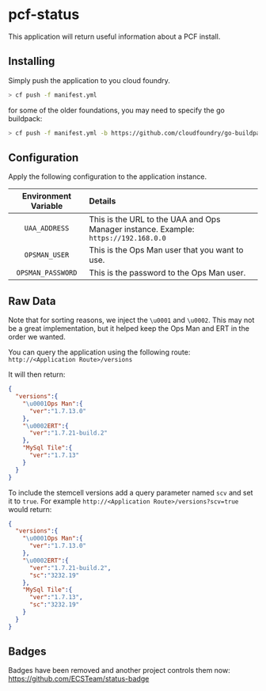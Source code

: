 # pcf-status

This application will return useful information about a PCF install.

## Installing

Simply push the application to you cloud foundry.
```Bash
> cf push -f manifest.yml
```

for some of the older foundations, you may need to specify the go buildpack:
```Bash
> cf push -f manifest.yml -b https://github.com/cloudfoundry/go-buildpack.git
```

## Configuration

Apply the following configuration to the application instance.

| Environment Variable | Details |
|:--------------------:|:--------|
| `UAA_ADDRESS`        | This is the URL to the UAA and Ops Manager instance. Example: `https://192.168.0.0` |
| `OPSMAN_USER`        | This is the Ops Man user that you want to use. |
| `OPSMAN_PASSWORD`    | This is the password to the Ops Man user. |

## Raw Data

Note that for sorting reasons, we inject the `\u0001` and `\u0002`. This may not be a great
implementation, but it helped keep the Ops Man and ERT in the order we wanted.

You can query the application using the following route: `http://<Application Route>/versions`

It will then return:
```JSON
{
  "versions":{
    "\u0001Ops Man":{
      "ver":"1.7.13.0"
    },
    "\u0002ERT":{
      "ver":"1.7.21-build.2"
    },
    "MySql Tile":{
      "ver":"1.7.13"
    }
  }
}
```

To include the stemcell versions add a query parameter named `scv` and set it to `true`.
For example `http://<Application Route>/versions?scv=true` would return:

```JSON
{
  "versions":{
    "\u0001Ops Man":{
      "ver":"1.7.13.0"
    },
    "\u0002ERT":{
      "ver":"1.7.21-build.2",
      "sc":"3232.19"
    },
    "MySql Tile":{
      "ver":"1.7.13",
      "sc":"3232.19"
    }
  }
}
```

## Badges
Badges have been removed and another project controls them now: https://github.com/ECSTeam/status-badge

